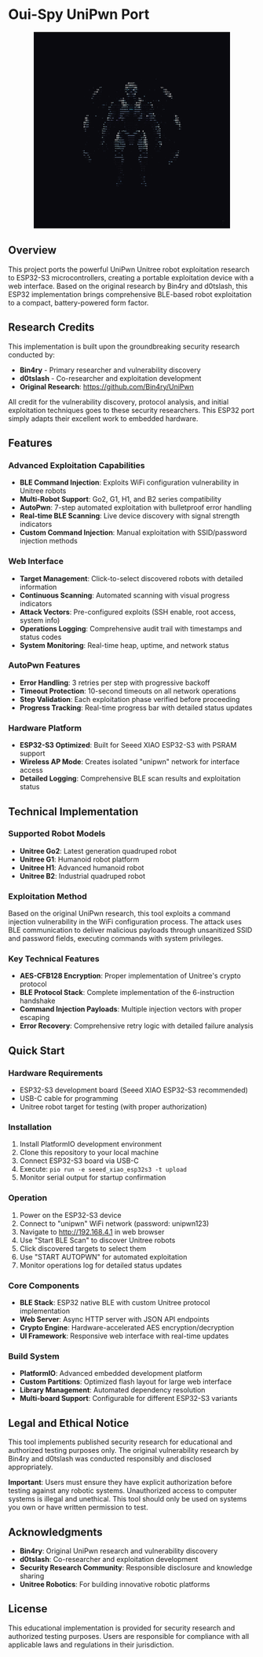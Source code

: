 # Oui-Spy UniPwn Port

<p align="center">
  <img src="bot.png" alt="OUI Spy UniPwn Robot" width="400"/>
</p>



## Overview

This project ports the powerful UniPwn Unitree robot exploitation research to ESP32-S3 microcontrollers, creating a portable exploitation device with a web interface. Based on the original research by Bin4ry and d0tslash, this ESP32 implementation brings comprehensive BLE-based robot exploitation to a compact, battery-powered form factor.

## Research Credits

This implementation is built upon the groundbreaking security research conducted by:
- **Bin4ry** - Primary researcher and vulnerability discovery
- **d0tslash** - Co-researcher and exploitation development
- **Original Research**: https://github.com/Bin4ry/UniPwn

All credit for the vulnerability discovery, protocol analysis, and initial exploitation techniques goes to these security researchers. This ESP32 port simply adapts their excellent work to embedded hardware.

## Features

### Advanced Exploitation Capabilities
- **BLE Command Injection**: Exploits WiFi configuration vulnerability in Unitree robots
- **Multi-Robot Support**: Go2, G1, H1, and B2 series compatibility
- **AutoPwn**: 7-step automated exploitation with bulletproof error handling
- **Real-time BLE Scanning**: Live device discovery with signal strength indicators
- **Custom Command Injection**: Manual exploitation with SSID/password injection methods

### Web Interface
- **Target Management**: Click-to-select discovered robots with detailed information
- **Continuous Scanning**: Automated scanning with visual progress indicators
- **Attack Vectors**: Pre-configured exploits (SSH enable, root access, system info)
- **Operations Logging**: Comprehensive audit trail with timestamps and status codes
- **System Monitoring**: Real-time heap, uptime, and network status

### AutoPwn Features
- **Error Handling**: 3 retries per step with progressive backoff
- **Timeout Protection**: 10-second timeouts on all network operations
- **Step Validation**: Each exploitation phase verified before proceeding
- **Progress Tracking**: Real-time progress bar with detailed status updates


### Hardware Platform
- **ESP32-S3 Optimized**: Built for Seeed XIAO ESP32-S3 with PSRAM support
- **Wireless AP Mode**: Creates isolated "unipwn" network for interface access
- **Detailed Logging**: Comprehensive BLE scan results and exploitation status


## Technical Implementation

### Supported Robot Models
- **Unitree Go2**: Latest generation quadruped robot
- **Unitree G1**: Humanoid robot platform  
- **Unitree H1**: Advanced humanoid robot
- **Unitree B2**: Industrial quadruped robot

### Exploitation Method
Based on the original UniPwn research, this tool exploits a command injection vulnerability in the WiFi configuration process. The attack uses BLE communication to deliver malicious payloads through unsanitized SSID and password fields, executing commands with system privileges.

### Key Technical Features
- **AES-CFB128 Encryption**: Proper implementation of Unitree's crypto protocol
- **BLE Protocol Stack**: Complete implementation of the 6-instruction handshake
- **Command Injection Payloads**: Multiple injection vectors with proper escaping
- **Error Recovery**: Comprehensive retry logic with detailed failure analysis

## Quick Start

### Hardware Requirements
- ESP32-S3 development board (Seeed XIAO ESP32-S3 recommended)
- USB-C cable for programming
- Unitree robot target for testing (with proper authorization)

### Installation
1. Install PlatformIO development environment
2. Clone this repository to your local machine
3. Connect ESP32-S3 board via USB-C
4. Execute: `pio run -e seeed_xiao_esp32s3 -t upload`
5. Monitor serial output for startup confirmation

### Operation
1. Power on the ESP32-S3 device
2. Connect to "unipwn" WiFi network (password: unipwn123)
3. Navigate to http://192.168.4.1 in web browser
4. Use "Start BLE Scan" to discover Unitree robots
5. Click discovered targets to select them
6. Use "START AUTOPWN" for automated exploitation
7. Monitor operations log for detailed status updates


### Core Components
- **BLE Stack**: ESP32 native BLE with custom Unitree protocol implementation
- **Web Server**: Async HTTP server with JSON API endpoints
- **Crypto Engine**: Hardware-accelerated AES encryption/decryption
- **UI Framework**: Responsive web interface with real-time updates

### Build System
- **PlatformIO**: Advanced embedded development platform
- **Custom Partitions**: Optimized flash layout for large web interface
- **Library Management**: Automated dependency resolution
- **Multi-board Support**: Configurable for different ESP32-S3 variants

## Legal and Ethical Notice

This tool implements published security research for educational and authorized testing purposes only. The original vulnerability research by Bin4ry and d0tslash was conducted responsibly and disclosed appropriately.

**Important**: Users must ensure they have explicit authorization before testing against any robotic systems. Unauthorized access to computer systems is illegal and unethical. This tool should only be used on systems you own or have written permission to test.

## Acknowledgments

- **Bin4ry**: Original UniPwn research and vulnerability discovery
- **d0tslash**: Co-researcher and exploitation development  
- **Security Research Community**: Responsible disclosure and knowledge sharing
- **Unitree Robotics**: For building innovative robotic platforms

## License

This educational implementation is provided for security research and authorized testing purposes. Users are responsible for compliance with all applicable laws and regulations in their jurisdiction.
